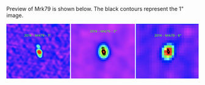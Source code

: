 Preview of Mrk79 is shown below. The black contours represent the 1" image. 

![Mrk79](Mrk79.png "Mrk79")

